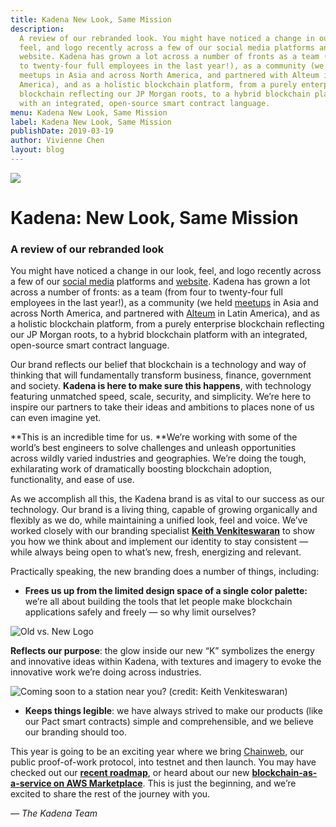 ```yaml
---
title: Kadena New Look, Same Mission
description:
  A review of our rebranded look. You might have noticed a change in our look,
  feel, and logo recently across a few of our social media platforms and
  website. Kadena has grown a lot across a number of fronts as a team (from four
  to twenty-four full employees in the last year!), as a community (we held
  meetups in Asia and across North America, and partnered with Alteum in Latin
  America), and as a holistic blockchain platform, from a purely enterprise
  blockchain reflecting our JP Morgan roots, to a hybrid blockchain platform
  with an integrated, open-source smart contract language.
menu: Kadena New Look, Same Mission
label: Kadena New Look, Same Mission
publishDate: 2019-03-19
author: Vivienne Chen
layout: blog
---
```


![](/assets/blog/1_sv7Bttb-Wg98ZiJm6gC1rg.webp)

# Kadena: New Look, Same Mission

### A review of our rebranded look

You might have noticed a change in our look, feel, and logo recently across a
few of our [social media](http://twitter.com/kadena_io) platforms and
[website](http://kadena.io). Kadena has grown a lot across a number of fronts:
as a team (from four to twenty-four full employees in the last year!), as a
community (we held [meetups](https://www.meetup.com/kadena/) in Asia and across
North America, and partnered with [Alteum](http://alteum.io) in Latin America),
and as a holistic blockchain platform, from a purely enterprise blockchain
reflecting our JP Morgan roots, to a hybrid blockchain platform with an
integrated, open-source smart contract language.

Our brand reflects our belief that blockchain is a technology and way of
thinking that will fundamentally transform business, finance, government and
society. **Kadena is here to make sure this happens**, with technology featuring
unmatched speed, scale, security, and simplicity. We’re here to inspire our
partners to take their ideas and ambitions to places none of us can even imagine
yet.

**This is an incredible time for us. **We’re working with some of the world’s
best engineers to solve challenges and unleash opportunities across wildly
varied industries and geographies. We’re doing the tough, exhilarating work of
dramatically boosting blockchain adoption, functionality, and ease of use.

As we accomplish all this, the Kadena brand is as vital to our success as our
technology. Our brand is a living thing, capable of growing organically and
flexibly as we do, while maintaining a unified look, feel and voice. We’ve
worked closely with our branding specialist
**[Keith Venkiteswaran](https://www.pratt.edu/faculty_and_staff/bio/?id=UVlZNHRZbkVnZ3N4VzQ5ZXliQmZwdz09)**
to show you how we think about and implement our identity to stay consistent —
while always being open to what’s new, fresh, energizing and relevant.

Practically speaking, the new branding does a number of things, including:

- **Frees us up from the limited design space of a single color palette:** we’re
  all about building the tools that let people make blockchain applications
  safely and freely — so why limit ourselves?

![Old vs. New Logo](/assets/blog/1_iwIjbsGP8nvoa6yECmgvxw.webp)

**Reflects our purpose**: the glow inside our new “K” symbolizes the energy and
innovative ideas within Kadena, with textures and imagery to evoke the
innovative work we’re doing across industries.

![Coming soon to a station near you? (credit: Keith Venkiteswaran)](/assets/blog/1_vYVJLgwups2ddmX2a95uNA.webp)

- **Keeps things legible**: we have always strived to make our products (like
  our Pact smart contracts) simple and comprehensible, and we believe our
  branding should too.

This year is going to be an exciting year where we bring
[Chainweb](./all-about-chainweb-101-and-faqs-2019-02-01), our public
proof-of-work protocol, into testnet and then launch. You may have checked out
our
**[recent roadmap](./kadenas-roadmap-to-a-hybrid-blockchain-platform-2019-03-14)**,
or heard about our new
**[blockchain-as-a-service on AWS Marketplace](http://fortune.com/2019/01/23/blockchain-aws-kadena/)**.
This is just the beginning, and we’re excited to share the rest of the journey
with you.

_— The Kadena Team_
